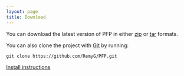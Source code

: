 ```yaml
---
layout: page
title: Download
---
```


You can download the latest version of PFP in either [zip](https://github.com/RemyG/PFP/zipball/master) or [tar](https://github.com/RemyG/PFP/tarball/master) formats.

You can also clone the project with [Git](http://git-scm.com) by running:

```
git clone https://github.com/RemyG/PFP.git
```

[Install instructions](/install)